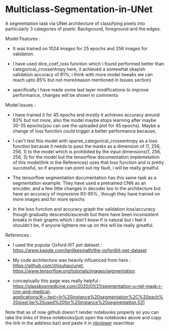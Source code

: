 # Multiclass-Segmentation-in-UNet
A segmentation task via UNet architecture of classifying pixels into particularly 3 categories of pixels: Background, foreground and the edges.

Model Features :

- It was trained on 1024 images for 25 epochs and 256 images for validation. 

- I have used dice_coef_loss function which i found performed better than categorical_crossentropy here, it achieved a somewhat okayish validation accuracy of 81%, i think with more model tweaks we can reach upto 85% but not more(reason mentioned in Issues section)

- specifically I have made some last layer modifications to improve performance, changes will be shown in comments

Model Issues :

- I have trained it for 45 epochs and mostly it achieves accuracy around 83% but not more, also the model maybe stops learning after maybe 30-35 epochs(you can see the uploaded plot for 45 epochs). Maybe a change of loss function could trigger a better performance because,  

- I can't test this model with sparse_categorical_crossentropy as a loss function because it needs to pass the masks as a dimension of (1, 256, 256, 1) to the model which is prohibited by the input dimensions(1, 256, 256, 3) for the model but the tensorflow documentation implemetation of this model(link in the References) uses that loss function and is pretty successful, so if anyone can point out my fault, i will be really greatful.
 
- The tensorflow segmentation documentation has this same task as a segmentation example. They have used a pretrained CNN as an encoder, and a few little changes in decoder too in the architecture but have an accuracy of impressive 93-95% , though they have trained on more images and for more epochs

- In the loss function and accuracy graph the validation loss/accuracy though gradually descends/ascends but there have been inconsistent breaks in their graphs which i don't know if is natural but i feel it shouldn't be, if anyone lightens me up on this will be really greatful.

References :

- I used the popular Oxford-IIIT pet dataset : https://www.kaggle.com/tanlikesmath/the-oxfordiiit-pet-dataset

- My code architecture was heavily influenced from here : https://github.com/zhixuhao/unet, https://www.tensorflow.org/tutorials/images/segmentation

- conceptually this page was really helpful : https://glassboxmedicine.com/2020/01/21/segmentation-u-net-mask-r-cnn-and-medical-applications/#:~:text=In%20instance%20segmentation%2C%20each%20pixel,be%20used%20for%20instance%20segmentation.531


Note that as of now github doesn't render notebooks properly so you can take the links of these notebooks(just open the notebooks above and copy the link in the address bar) and paste it in [nbviewer](https://nbviewer.jupyter.org/) searchbar
